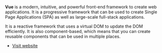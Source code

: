 **Vue** is a modern, intuitive, and powerful front-end framework to create web applications. It is a progressive framework that can be used to create Single Page Applications (SPA) as well as large-scale full-stack applications.

It is a reactive framework that uses a virtual DOM to update the DOM efficiently. It is also component-based, which means that you can create reusable components that can be used in multiple places.

- [Visit website](https://vuejs.org/)
